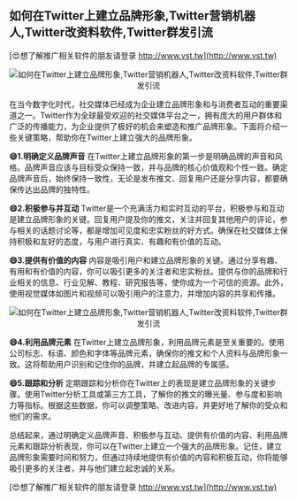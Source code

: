 ## **如何在Twitter上建立品牌形象,Twitter营销机器人,Twitter改资料软件,Twitter群发引流**

[😍想了解推广相关软件的朋友请登录 http://www.vst.tw](http://www.vst.tw)

 <center><img src="https://vst.tw/MP4/tuiguang/png/2.png" alt="如何在Twitter上建立品牌形象,Twitter营销机器人,Twitter改资料软件,Twitter群发引流"></center>

在当今数字化时代，社交媒体已经成为企业建立品牌形象和与消费者互动的重要渠道之一。Twitter作为全球最受欢迎的社交媒体平台之一，拥有庞大的用户群体和广泛的传播能力，为企业提供了极好的机会来塑造和推广品牌形象。下面将介绍一些关键策略，帮助你在Twitter上建立强大的品牌形象。

**😄1.明确定义品牌声音**
在Twitter上建立品牌形象的第一步是明确品牌的声音和风格。品牌声音应该与目标受众保持一致，并与品牌的核心价值观和个性一致。确定品牌声音后，始终保持一致性，无论是发布推文、回复用户还是分享内容，都要确保传达出品牌的独特性。

**😄2.积极参与并互动**
Twitter是一个充满活力和实时互动的平台，积极参与和互动是建立品牌形象的关键。回复用户提及你的推文，关注并回复其他用户的评论，参与相关的话题讨论等，都是增加可见度和忠实粉丝的好方式。确保在社交媒体上保持积极和友好的态度，与用户进行真实、有趣和有价值的互动。

**😄3.提供有价值的内容**
内容是吸引用户和建立品牌形象的关键。通过分享有趣、有用和有价值的内容，你可以吸引更多的关注者和忠实粉丝。提供与你的品牌和行业相关的信息、行业见解、教程、研究报告等，使你成为一个可信的资源。此外，使用视觉媒体如图片和视频可以吸引用户的注意力，并增加内容的共享和传播。

 <center><img src="https://vst.tw/MP4/tuiguang/png/5.png" alt="如何在Twitter上建立品牌形象,Twitter营销机器人,Twitter改资料软件,Twitter群发引流"></center>

**😄4.利用品牌元素**
在Twitter上建立品牌形象，利用品牌元素是至关重要的。使用公司标志、标语、颜色和字体等品牌元素，确保你的推文和个人资料与品牌形象一致。这将帮助用户识别和记住你的品牌，并建立起品牌的专属感。

**😄5.跟踪和分析**
定期跟踪和分析你在Twitter上的表现是建立品牌形象的关键步骤。使用Twitter分析工具或第三方工具，了解你的推文的曝光量、参与度和影响力等指标。根据这些数据，你可以调整策略、改进内容，并更好地了解你的受众和他们的需求。

总结起来，通过明确定义品牌声音、积极参与互动、提供有价值的内容、利用品牌元素和跟踪分析表现，你可以在Twitter上建立一个强大的品牌形象。记住，建立品牌形象需要时间和努力，但通过持续地提供有价值的内容和积极互动，你将能够吸引更多的关注者，并与他们建立起忠诚的关系。

[😍想了解推广相关软件的朋友请登录 http://www.vst.tw](http://www.vst.tw)




